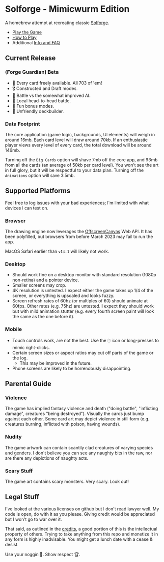 # Solforge - Mimicwurm Edition

A homebrew attempt at recreating classic [Solforge](https://en.wikipedia.org/wiki/SolForge).

- [Play the Game](https://grousewood-games.github.io/solforge/play/)
- [How to Play](https://grousewood-games.github.io/solforge/docs/rules)
- Additional [Info and FAQ](https://grousewood-games.github.io/solforge/docs/faq)

## Current Release

### (Forge Guardian) Beta

- :flower_playing_cards: Every card freely available. All 703 of 'em!
- :medal_military: Constructed and Draft modes.
- :robot: Battle vs the somewhat improved AI.
- :wrestling: Local head-to-head battle.
- :clown_face: Fun bonus modes.
- :crocodile: Unfriendly deckbuilder.

### Data Footprint

The core application (game logic, backgrounds, UI elements) will weigh in around 16mb. Each card level will draw around 70kb. If an enthusiastic player views every level of every card, the total download will be around 146mb.

Turning off the `Big Cards` option will shave 7mb off the core app, and 93mb from all the cards (an average of 50kb per card level). You won't see the art in full glory, but it will be respectful to your data plan. Turning off the `Animations` option will save 3.5mb.

## Supported Platforms

Feel free to log issues with your bad experiences; I'm limited with what devices I can test on.

### Browser

The drawing engine now leverages the [OffscreenCanvas](https://developer.mozilla.org/en-US/docs/Web/API/OffscreenCanvas) Web API. It has been polyfilled, but browsers from before March 2023 may fail to run the app.

MacOS Safari earlier than `v14.1` will likely not work. 

### Desktop

- Should work fine on a desktop monitor with standard resolution (1080p non-retina) and a pointer device.
- Smaller screens may crop. 
- 4K resolution is untested. I expect either the game takes up 1/4 of the screen, or everything is upscaled and looks fuzzy.
- Screen refresh rates of 60hz (or multiples of 60) should animate at 60fps. Other rates (e.g. 75hz) are untested. I expect they should work but with mild animation stutter (e.g. every fourth screen paint will look the same as the one before it).

### Mobile

- Touch controls work, are not the best. Use the :computer_mouse: icon or long-presses to mimic right-clicks.
- Certain screen sizes or aspect ratios may cut off parts of the game or the log.
  - This may be improved in the future.
- Phone screens are likely to be horrendously disappointing.

## Parental Guide

### Violence

The game has implied fantasy violence and death ("doing battle", "inflicting damage", creatures "being destroyed"). Visually the cards just bump against each other. Some card art may depict violence in still form (e.g. creatures burning, inflicted with poison, having wounds).

### Nudity

The game artwork can contain scantily clad creatures of varying species and genders. I don't believe you can see any naughty bits in the raw, nor are there any depictions of naughty acts.

### Scary Stuff

The game art contains scary monsters. Very scary. Look out!

## Legal Stuff

I've looked at the various licenses on github but I don't read lawyer well. My code is open, do with it as you please. Giving credit would be appreciated but I won't go to war over it.

That said, as outlined in the [credits](https://grousewood-games.github.io/solforge/docs/faq#credits), a good portion of this is the intellectual property of others. Trying to take anything from this repo and monetize it in any form is highly inadvisable. You might get a lunch date with a cease & desist.

Use your noggin :brain:. Show respect :trophy:.